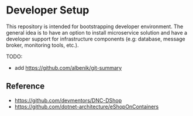 # Developer Setup

This repository is intended for bootstrapping developer environment. The general idea is to have an option to install microservice solution and have a developer support for infrastructure components (e.g: database, message broker, monitoring tools, etc.).

TODO:

* add https://github.com/albenik/git-summary

## Reference

* <https://github.com/devmentors/DNC-DShop>
* <https://github.com/dotnet-architecture/eShopOnContainers>
